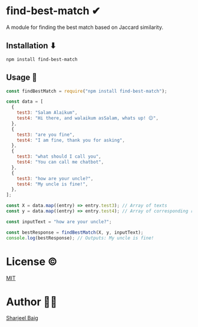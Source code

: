# find-best-match ✔

A module for finding the best match based on Jaccard similarity.

## Installation ⬇

`npm install find-best-match`

## Usage 🚀

```javascript
const findBestMatch = require("npm install find-best-match");

const data = [
  {
    test3: "Salam Alaikum",
    test4: "Hi there, and walaikum asSalam, whats up! 😊",
  },
  {
    test3: "are you fine",
    test4: "I am fine, thank you for asking",
  },
  {
    test3: "what should I call you",
    test4: "You can call me chatbot",
  },
  {
    test3: "how are your uncle?",
    test4: "My uncle is fine!",
  },
];

const X = data.map((entry) => entry.test3); // Array of texts
const y = data.map((entry) => entry.test4); // Array of corresponding responses

const inputText = "how are your uncle?";

const bestResponse = findBestMatch(X, y, inputText);
console.log(bestResponse); // Outputs: My uncle is fine!
```

# License ©
[MIT](https://raw.githubusercontent.com/Sharjeelbaig/find-best-match/main/LICENCE)

# Author 👩‍💻

[Sharjeel Baig](https://sharjeelbaig.github.io/)
